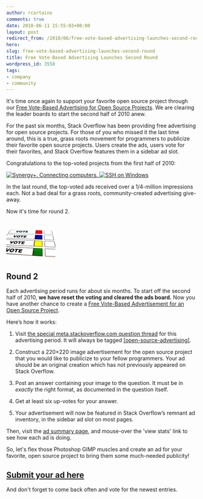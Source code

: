 ```yaml
---
author: rcartaino
comments: true
date: 2010-06-11 15:55:03+00:00
layout: post
redirect_from: /2010/06/free-vote-based-advertising-launches-second-round
hero:
slug: free-vote-based-advertising-launches-second-round
title: Free Vote-Based Advertising Launches Second Round
wordpress_id: 3558
tags:
- company
- community
---
```


It's time once again to support your favorite open source project through our [Free Vote-Based Advertising for Open Source  Projects](https://blog.stackexchange.com/2009/12/free-vote-based-advertising-for-open-source-projects/). We are clearing the leader boards to start the second half of 2010 anew.

For the past six months, Stack Overflow has been providing free advertising for open source projects. For those of you who missed it the last time around, this is a true, grass roots movement for programmers to publicize their favorite open source projects. Users create the ads, users vote for their favorites, and Stack Overflow features them in a sidebar ad slot.

Congratulations to the top-voted projects from the first half of 2010:

[![Synergy+. Connecting computers.](http://blog.stackoverflow.com/wp-content/uploads/ad1.png) ](http://code.google.com/p/synergy-plus/)[![SSH on Windows](http://blog.stackoverflow.com/wp-content/uploads/ad2.png)](http://www.chiark.greenend.org.uk/~sgtatham/putty/)

In the last round, the top-voted ads received over a 1/4-million impressions each. Not a bad deal for a grass roots, community-created advertising give-away.

Now it's time for round 2.


## ![](/images/wordpress/vote-small3.jpg)




## Round 2


Each advertising period runs for about six months. To start off the second half of 2010, **we have reset the voting and cleared the ads board.** Now you have another chance to create a [Free Vote-Based Advertisement for an Open Source Project](https://blog.stackexchange.com/2009/12/free-vote-based-advertising-for-open-source-projects/).

Here’s how it works:



	
  1. Visit [the special meta.stackoverflow.com question thread](http://meta.stackoverflow.com/questions/53346/open-source-advertising-sidebar-2h-2010) for this advertising period. It will always be tagged [[open-source-advertising]](http://meta.stackoverflow.com/questions/tagged/open-source-advertising).

	
  2. Construct a 220×220 image advertisement for the open source project that you would like to publicize to your fellow programmers. Your ad should be an original creation which has not previously appeared on Stack Overflow.

	
  3. Post an answer containing your image to the question. It must be in _exactly_ the right format, as documented in the question itself.

	
  4. Get at least six up-votes for your answer.

	
  5. Your advertisement will now be featured in Stack Overflow’s remnant ad inventory, in the sidebar ad slot on most pages.


Then, visit the [ad summary page](http://rads.stackoverflow.com/ossads/all), and mouse-over the 'view stats' link to see how each ad is doing.



So, let's flex those Photoshop GIMP muscles and create an ad for your favorite, open source project to bring them some much-needed publicity!





## [Submit your ad here](http://meta.stackoverflow.com/questions/53346/open-source-advertising-sidebar-2h-2010)





And don't forget to come back often and vote for the newest entries.

